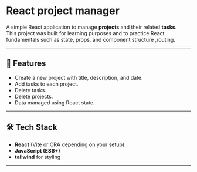 # React project manager 

A simple React application to manage **projects** and their related **tasks**.  
This project was built for learning purposes and to practice React fundamentals such as state, props, and component structure ,routing.

---

## 🚀 Features
- Create a new project with title, description, and date.
- Add tasks to each project.
- Delete tasks.
- Delete projects.
- Data managed using React state.

---

## 🛠️ Tech Stack
- **React** (Vite or CRA depending on your setup)
- **JavaScript (ES6+)**
- **tailwind** for styling

---


